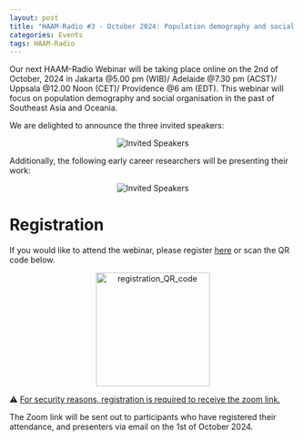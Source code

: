 ```yaml
---
layout: post
title: "HAAM-Radio #3 - October 2024: Population demography and social organisations in the past of Southeast Asia and Oceania"
categories: Events
tags: HAAM-Radio
---
```


Our next HAAM-Radio Webinar will be taking place online on the 2nd of October, 2024 in Jakarta @5.00 pm (WIB)/ Adelaide @7.30 pm (ACST)/ Uppsala @12.00 Noon (CET)/ Providence @6 am (EDT). This webinar will focus on population demography and social organisation in the past of Southeast Asia and Oceania. 

We are delighted to announce the three invited speakers:
<p  align="middle">
<img src="{{ "assets/media/event_images/2024-09-19-event/Invited_Speakers_Oct24.png" | relative_url }}" alt="Invited Speakers" >
</p>

Additionally, the following early career researchers will be presenting their work:
<p  align="middle">
<img src="{{ "assets/media/event_images/2024-09-19-event/ECR_Speaker_Oct24.png" | relative_url }}" alt="Invited Speakers" >
</p>


# Registration 

If you would like to attend the webinar, please register [here](https://docs.google.com/forms/d/e/1FAIpQLSdn3avlwfKvnsIlErkZfu6t3vELk9r1QloTPBuPPnVcIugOyQ/viewform?usp=pp_url) or scan the QR code below.

<p  align="middle">
<a href="https://docs.google.com/forms/d/e/1FAIpQLSdn3avlwfKvnsIlErkZfu6t3vELk9r1QloTPBuPPnVcIugOyQ/viewform?usp=pp_url"><img src="{{ "/assets/media/event_images/2024-09-19-event/registration_QR_code.png" | relative_url }}" alt="registration_QR_code" width="200px" height="200px" ></a>
</p>
⚠️ <u>For security reasons, registration is required to receive the zoom link.</u>

The Zoom link will be sent out to participants who have registered their attendance, and presenters via email on the 1st of October 2024.